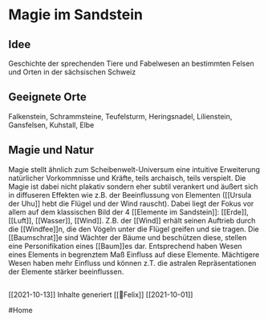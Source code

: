 # Magie im Sandstein
## Idee
Geschichte der sprechenden Tiere und Fabelwesen an bestimmten Felsen und Orten in der sächsischen Schweiz
## Geeignete Orte
Falkenstein, Schrammsteine, Teufelsturm, Heringsnadel, Lilienstein, Gansfelsen, Kuhstall, Elbe
## Magie und Natur
Magie stellt ähnlich zum Scheibenwelt-Universum eine intuitive Erweiterung natürlicher Vorkommnisse und Kräfte, teils archaisch, teils verspielt. Die Magie ist dabei nicht plakativ sondern eher subtil verankert und äußert sich in diffuseren Effekten wie z.B. der Beeinflussung von Elementen ([[Ursula der Uhu]] hebt die Flügel und der Wind rauscht).
Dabei liegt der Fokus vor allem auf dem klassischen Bild der 4 [[Elemente im Sandstein]]: [[Erde]], [[Luft]], [[Wasser]], [[Wind]]. Z.B. der [[Wind]] erhält seinen Auftrieb durch die [[Windfee]]n, die den Vögeln unter die Flügel greifen und sie tragen. Die [[Baumschrat]]e sind Wächter der Bäume und beschützen diese, stellen eine Personifikation eines [[Baum]]es dar. Entsprechend haben Wesen eines Elements in begrenztem Maß Einfluss auf diese Elemente. Mächtigere Wesen haben mehr Einfluss und können z.T. die astralen Repräsentationen der Elemente stärker beeinflussen.

##
[[2021-10-13]] Inhalte generiert [[🐨Felix]]
[[2021-10-01]] 

#Home